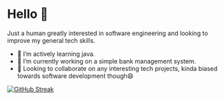 # Hello 👋

Just a human greatly interested in software engineering and looking to improve my general tech skills.

- 🌱 I’m actively learning java.
- 🔭 I’m currently working on a simple bank management system.
- 👯 Looking to collaborate on any interesting tech projects, kinda biased towards software development though😄

  
[![GitHub Streak](https://streak-stats.demolab.com?user=Fel-ly&theme=blueberry-duo)](https://git.io/streak-stats)
